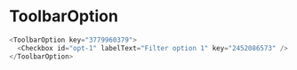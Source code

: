# ToolbarOption

```javascript
<ToolbarOption key="3779960379">
  <Checkbox id="opt-1" labelText="Filter option 1" key="2452086573" />
</ToolbarOption>
```
